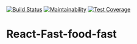 [![Build Status](https://travis-ci.org/kizzanaome/React-Fast-food-fast.svg?branch=develop)](https://travis-ci.org/kizzanaome/React-Fast-food-fast)
[![Maintainability](https://api.codeclimate.com/v1/badges/a015a754a535b4b221f6/maintainability)](https://codeclimate.com/github/kizzanaome/React-Fast-food-fast/maintainability)
[![Test Coverage](https://api.codeclimate.com/v1/badges/a015a754a535b4b221f6/test_coverage)](https://codeclimate.com/github/kizzanaome/React-Fast-food-fast/test_coverage)

# React-Fast-food-fast
